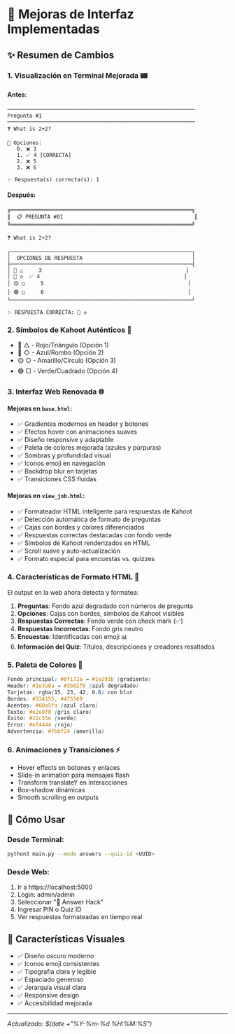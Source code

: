 # 🎨 Mejoras de Interfaz Implementadas

## ✨ Resumen de Cambios

### 1. **Visualización en Terminal Mejorada** 📟

#### Antes:
```
────────────────────────────────────────────────────────────
Pregunta #1
────────────────────────────────────────────────────────────
❓ What is 2+2?

📝 Opciones:
   0. ❌ 3
   1. ✅ 4 [CORRECTA]
   2. ❌ 5
   3. ❌ 6

✨ Respuesta(s) correcta(s): 1
```

#### Después:
```
╔══════════════════════════════════════════════════════════╗
║  📋 PREGUNTA #01                                          ║
╚══════════════════════════════════════════════════════════╝

❓ What is 2+2?

┌──────────────────────────────────────────────────────────┐
│  OPCIONES DE RESPUESTA                                   │
├──────────────────────────────────────────────────────────┤
│ 🔴 △     3                                              │
│ 🔵 ◇  ✅ 4                                              │
│ 🟡 ○     5                                              │
│ 🟢 □     6                                              │
└──────────────────────────────────────────────────────────┘

✨ RESPUESTA CORRECTA: 🔵 ◇
```

### 2. **Símbolos de Kahoot Auténticos** 🎯

- 🔴 △ - Rojo/Triángulo (Opción 1)
- 🔵 ◇ - Azul/Rombo (Opción 2)
- 🟡 ○ - Amarillo/Círculo (Opción 3)
- 🟢 □ - Verde/Cuadrado (Opción 4)

### 3. **Interfaz Web Renovada** 🌐

#### Mejoras en `base.html`:
- ✅ Gradientes modernos en header y botones
- ✅ Efectos hover con animaciones suaves
- ✅ Diseño responsive y adaptable
- ✅ Paleta de colores mejorada (azules y púrpuras)
- ✅ Sombras y profundidad visual
- ✅ Iconos emoji en navegación
- ✅ Backdrop blur en tarjetas
- ✅ Transiciones CSS fluidas

#### Mejoras en `view_job.html`:
- ✅ Formateador HTML inteligente para respuestas de Kahoot
- ✅ Detección automática de formato de preguntas
- ✅ Cajas con bordes y colores diferenciados
- ✅ Respuestas correctas destacadas con fondo verde
- ✅ Símbolos de Kahoot renderizados en HTML
- ✅ Scroll suave y auto-actualización
- ✅ Formato especial para encuestas vs. quizzes

### 4. **Características de Formato HTML** 📝

El output en la web ahora detecta y formatea:

1. **Preguntas**: Fondo azul degradado con números de pregunta
2. **Opciones**: Cajas con bordes, símbolos de Kahoot visibles
3. **Respuestas Correctas**: Fondo verde con check mark (✅)
4. **Respuestas Incorrectas**: Fondo gris neutro
5. **Encuestas**: Identificadas con emoji 📊
6. **Información del Quiz**: Títulos, descripciones y creadores resaltados

### 5. **Paleta de Colores** 🎨

```css
Fondo principal: #0f172a → #1e293b (gradiente)
Header: #1e3a8a → #3b82f6 (azul degradado)
Tarjetas: rgba(15, 23, 42, 0.6) con blur
Bordes: #334155, #475569
Acentos: #60a5fa (azul claro)
Texto: #e2e8f0 (gris claro)
Éxito: #22c55e (verde)
Error: #ef4444 (rojo)
Advertencia: #fbbf24 (amarillo)
```

### 6. **Animaciones y Transiciones** ⚡

- Hover effects en botones y enlaces
- Slide-in animation para mensajes flash
- Transform translateY en interacciones
- Box-shadow dinámicas
- Smooth scrolling en outputs

## 🚀 Cómo Usar

### Desde Terminal:
```bash
python3 main.py --mode answers --quiz-id <UUID>
```

### Desde Web:
1. Ir a https://localhost:5000
2. Login: admin/admin
3. Seleccionar "📝 Answer Hack"
4. Ingresar PIN o Quiz ID
5. Ver respuestas formateadas en tiempo real

## 📸 Características Visuales

- ✅ Diseño oscuro moderno
- ✅ Iconos emoji consistentes
- ✅ Tipografía clara y legible
- ✅ Espaciado generoso
- ✅ Jerarquía visual clara
- ✅ Responsive design
- ✅ Accesibilidad mejorada

---
*Actualizado: $(date +"%Y-%m-%d %H:%M:%S")*
